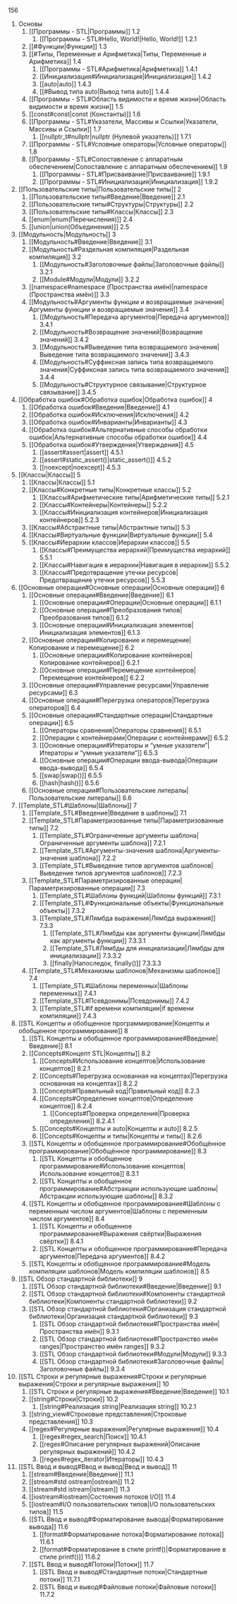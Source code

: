 156
1. Основы
	1. [[Программы - STL|Программы]] 1.2
		1. [[Программы - STL#Hello, World!|Hello, World!]] 1.2.1
	2. [[#Функции|Функции]] 1.3
	3. [[#Типы, Переменные и Арифметика|Типы, Переменные и Арифметика]] 1.4
		1. [[Программы - STL#Арифметика|Арифметика]] 1.4.1
		2. [[Инициализация#Инициализация|Инициализация]] 1.4.2
		3. [[auto|auto]] 1.4.3
		4. [[#Вывод типа auto|Вывод типа auto]] 1.4.4
	4. [[Программы - STL#Область видимости и время жизни|Область видимости и время жизни]] 1.5
	5. [[const#const|const (Константы)]] 1.6
	6. [[Программы - STL#Указатели, Массивы и Ссылки|Указатели, Массивы и Ссылки]] 1.7
		1.  [[nullptr_t#nullptr|nullptr (Нулевой указатель)]] 1.7.1
	7. [[Программы - STL#Условные операторы|Условные операторы]] 1.8
	8. [[Программы - STL#Сопоставление с аппаратным обеспечением|Сопоставление с аппаратным обеспечением]] 1.9
		1. [[Программы - STL#Присваивание|Присваивание]] 1.9.1
		2. [[Программы - STL#Инициализация|Инициализация]] 1.9.2
2. [[Пользовательские типы|Пользовательские типы]] 2
	1. [[Пользовательские типы#Введение|Введение]] 2.1
	2. [[Пользовательские типы#Структуры|Структуры]] 2.2
	3. [[Пользовательские типы#Классы|Классы]] 2.3
	4. [[enum|enum(Перечисления)]] 2.4
	5. [[union|union(Объединения)]] 2.5
3. [[Модульность|Модульность]] 3
	1. [[Модульность#Введение|Введение]] 3.1
	2. [[Модульность#Раздельная компиляция|Раздельная компиляция]] 3.2
		1. [[Модульность#Заголовочные файлы|Заголовочные файлы]] 3.2.1
		2. [[Module#Модули|Модули]] 3.2.2
	3. [[namespace#namespace (Пространства имён)|namespace (Пространства имён)]] 3.3
	4. [[Модульность#Аргументы функции и возвращаемые значения|Аргументы функции и возвращаемые значения]] 3.4
		1. [[Модульность#Передача аргументов|Передача аргументов]] 3.4.1
		2. [[Модульность#Возвращение значений|Возвращение значений]] 3.4.2
		3. [[Модульность#Выведение типа возвращаемого значения|Выведение типа возвращаемого значения]] 3.4.3
		4. [[Модульность#Суффиксная запись типа возвращаемого значения|Суффиксная запись типа возвращаемого значения]] 3.4.4
		5. [[Модульность#Структурное связывание|Структурное связывание]] 3.4.5
4. [[Обработка ошибок#Обработка ошибок|Обработка ошибок]] 4
	1. [[Обработка ошибок#Введение|Введение]] 4.1
	2. [[Обработка ошибок#Исключения|Исключения]] 4.2
	3. [[Обработка ошибок#Инварианты|Инварианты]] 4.3
	4. [[Обработка ошибок#Альтернативные способы обработки ошибок|Альтернативные способы обработки ошибок]] 4.4
	5. [[Обработка ошибок#Утверждения|Утверждения]] 4.5
		1. [[assert#assert|assert]] 4.5.1
		2. [[assert#static_assert()|static_assert()]] 4.5.2
		3. [[noexcept|noexcept]] 4.5.3
5. [[Классы|Классы]] 5
	1. [[Классы|Классы]] 5.1
	2. [[Классы#Конкретные типы|Конкретные классы]] 5.2
		1. [[Классы#Арифметические типы|Арифметические типы]] 5.2.1
		2. [[Классы#Контейнеры|Контейнеры]] 5.2.2
		3. [[Классы#Инициализация контейнеров|Инициализация контейнеров]] 5.2.3
	3.  [[Классы#Абстрактные типы|Абстрактные типы]] 5.3
	4. [[Классы#Виртуальные функции|Виртуальные функции]] 5.4
	5. [[Классы#Иерархии классов|Иерархии классов]] 5.5
		1. [[Классы#Преимущества иерархий|Преимущества иерархий]] 5.5.1
		2. [[Классы#Навигация в иерархии|Навигация в иерархии]] 5.5.2
		3. [[Классы#Предотвращение утечки ресурсов|Предотвращение утечки ресурсов]] 5.5.3
6. [[Основные операции#Основные операции|Основные операции]] 6
	1. [[Основные операции#Введение|Введение]] 6.1
		1. [[Основные операции#Операции|Основные операции]] 6.1.1
		2. [[Основные операции#Преобразования типов|Преобразования типов]] 6.1.2
		3. [[Основные операции#Инициализация элементов|Инициализация элементов]] 6.1.3
	2. [[Основные операции#Копирование и перемещение|Копирование и перемещение]] 6.2
		1. [[Основные операции#Копирование контейнеров|Копирование контейнеров]] 6.2.1
		2. [[Основные операции#Перемещение контейнеров|Перемещение контейнеров]] 6.2.2
	3. [[Основные операции#Управление ресурсами|Управление ресурсами]] 6.3
	4. [[Основные операции#Перегрузка операторов|Перегрузка операторов]] 6.4
	5. [[Основные операции#Стандартные операции|Стандартные операции]] 6.5
		1. [[Операторы сравнения|Операторы сравнения]] 6.5.1
		2. [[Операции с контейнерами|Операции с контейнерами]] 6.5.2
		3. [[Основные операции#Итераторы и “умные указатели”|Итераторы и “умные указатели”]] 6.5.3
		4. [[Основные операции#Операции ввода-вывода|Операции ввода-вывода]] 6.5.4
		5. [[swap|swap()]] 6.5.5
		6. [[hash|hash()]] 6.5.6
	6. [[Основные операции#Пользовательские литералы|Пользовательские литералы]] 6.6
7. [[Template_STL#Шаблоны|Шаблоны]] 7
	1. [[Template_STL#Введение|Введение в шаблоны]] 7.1
	2. [[Template_STL#Параметризованные типы|Параметризованные типы]] 7.2
		1. [[Template_STL#Ограниченные аргументы шаблона|Ограниченные аргументы шаблона]] 7.2.1
		2. [[Template_STL#Аргументы-значения шаблона|Аргументы-значения шаблона]] 7.2.2
		3. [[Template_STL#Выведение типов аргументов шаблонов|Выведение типов аргументов шаблонов]] 7.2.3
	3. [[Template_STL#Параметризированные операции|Параметризированные операции]] 7.3
		1. [[Template_STL#Шаблоны функций|Шаблоны функций]] 7.3.1
		2. [[Template_STL#Функциональные объекты|Функциональные объекты]] 7.3.2
		3. [[Template_STL#Лямбда выражения|Лямбда выражения]] 7.3.3
			1. [[Template_STL#Лямбды как аргументы функции|Лямбды как аргументы функции]] 7.3.3.1
			2. [[Template_STL#Лямбды для инициализации|Лямбды для инициализации]] 7.3.3.2
			3. [[finally|Напоследок, finally()]] 7.3.3.3
	4. [[Template_STL#Механизмы шаблонов|Механизмы шаблонов]] 7.4
		1. [[Template_STL#Шаблоны переменных|Шаблоны переменных]] 7.4.1
		2. [[Template_STL#Псевдонимы|Псевдонимы]] 7.4.2
		3. [[Template_STL#if времени компиляции|if времени компиляции]] 7.4.3
8. [[STL Концепты и обобщенное программирование|Концепты и обобщенное программирование]] 8
	1. [[STL Концепты и обобщенное программирование#Введение|Введение]] 8.1
	2. [[Concepts#Концепт STL|Концепты]] 8.2
		1. [[Concepts#Использование концептов|Использование концептов]] 8.2.1
		2. [[Concepts#Перегрузка основанная на концептах|Перегрузка основанная на концептах]] 8.2.2
		3. [[Concepts#Правильный код|Правильный код]] 8.2.3
		4. [[Concepts#Определение концептов|Определение концептов]] 8.2.4
			1. [[Concepts#Проверка определения|Проверка определения]] 8.2.4.1
		5. [[Concepts#Концепты и auto|Концепты и auto]] 8.2.5
		6. [[Concepts#Концепты и типы|Концепты и типы]] 8.2.6
	3. [[STL Концепты и обобщенное программирование#Обобщённое программирование|Обобщённое программирование]] 8.3
		1. [[STL Концепты и обобщенное программирование#Использование концептов|Использование концептов]] 8.3.1
		2. [[STL Концепты и обобщенное программирование#Абстракции использующие шаблоны|Абстракции использующие шаблоны]] 8.3.2
	4. [[STL Концепты и обобщенное программирование#Шаблоны с переменным числом аргументов|Шаблоны с переменным числом аргументов]] 8.4
		1. [[STL Концепты и обобщенное программирование#Выражения свёртки|Выражения свёртки]] 8.4.1
		2. [[STL Концепты и обобщенное программирование#Передача аргументов|Передача аргументов]] 8.4.2
	5. [[STL Концепты и обобщенное программирование#Модель компиляции шаблонов|Модель компиляции шаблонов]] 8.5
9. [[STL Обзор стандартной библиотеки]] 9
	1. [[STL Обзор стандартной библиотеки#Введение|Введение]] 9.1
	2. [[STL Обзор стандартной библиотеки#Компоненты стандартной библиотеки|Компоненты стандартной библиотеки]] 9.2
	3. [[STL Обзор стандартной библиотеки#Организация стандартной библиотеки|Организация стандартной библиотеки]] 9.3
		1. [[STL Обзор стандартной библиотеки#Пространства имён|Пространства имён]] 9.3.1
		2. [[STL Обзор стандартной библиотеки#Пространство имён ranges|Пространство имён ranges]] 9.3.2
		3. [[STL Обзор стандартной библиотеки#Модули|Модули]] 9.3.3
		4. [[STL Обзор стандартной библиотеки#Заголовочные файлы|Заголовочные файлы]] 9.3.4
10. [[STL Строки и регулярные выражения#Строки и регулярные выражения|Строки и регулярные выражения]] 10
	1. [[STL Строки и регулярные выражения#Введение|Введение]] 10.1
	2. [[string#Строки|Строки]] 10.2
		1. [[string#Реализация string|Реализация string]] 10.2.1
	3. [[string_view#Строковые представления|Строковые представления]] 10.3
	4. [[regex#Регулярные выражения|Регулярные выражения]] 10.4
		1. [[regex#regex_search|Поиск]] 10.4.1
		2. [[regex#Описание регулярных выражений|Описание регулярных выражений]] 10.4.2
		3. [[regex#regex_iterator|Итераторы]] 10.4.3
11. [[STL Ввод и вывод#Ввод и вывод|Ввод и вывод]] 11
	1. [[stream#Введение|Введение]] 11.1
	2.  [[stream#std ostream|ostream]] 11.2
	3. [[stream#std istream|istream]] 11.3
	4. [[iostream#iostream|Состояния потоков I/O]] 11.4
	5. [[iostream#I/O пользовательских типов|I/O пользовательских типов]] 11.5
	6. [[STL Ввод и вывод#Форматирование вывода|Форматирование вывода]] 11.6
		1. [[format#Форматирование потока|Форматирование потока]] 11.6.1
		2. [[format#Форматирование в стиле printf()|Форматирование в стиле printf()]] 11.6.2
	7. [[STL Ввод и вывод#Потоки|Потоки]] 11.7
		1. [[STL Ввод и вывод#Стандартные потоки|Стандартные потоки]] 11.7.1
		2. [[STL Ввод и вывод#Файловые потоки|Файловые потоки]] 11.7.2








